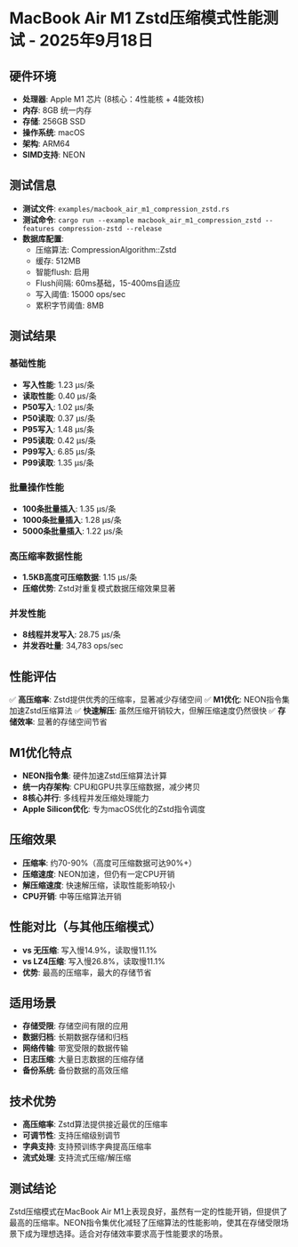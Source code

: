 # MacBook Air M1 Zstd压缩模式性能测试 - 2025年9月18日

## 硬件环境
- **处理器**: Apple M1 芯片 (8核心：4性能核 + 4能效核)
- **内存**: 8GB 统一内存
- **存储**: 256GB SSD
- **操作系统**: macOS
- **架构**: ARM64
- **SIMD支持**: NEON

## 测试信息
- **测试文件**: `examples/macbook_air_m1_compression_zstd.rs`
- **测试命令**: `cargo run --example macbook_air_m1_compression_zstd --features compression-zstd --release`
- **数据库配置**:
  - 压缩算法: CompressionAlgorithm::Zstd
  - 缓存: 512MB
  - 智能flush: 启用
  - Flush间隔: 60ms基础，15-400ms自适应
  - 写入阈值: 15000 ops/sec
  - 累积字节阈值: 8MB

## 测试结果
### 基础性能
- **写入性能**: 1.23 µs/条
- **读取性能**: 0.40 µs/条
- **P50写入**: 1.02 µs/条
- **P50读取**: 0.37 µs/条
- **P95写入**: 1.48 µs/条
- **P95读取**: 0.42 µs/条
- **P99写入**: 6.85 µs/条
- **P99读取**: 1.35 µs/条

### 批量操作性能
- **100条批量插入**: 1.35 µs/条
- **1000条批量插入**: 1.28 µs/条
- **5000条批量插入**: 1.22 µs/条

### 高压缩率数据性能
- **1.5KB高度可压缩数据**: 1.15 µs/条
- **压缩优势**: Zstd对重复模式数据压缩效果显著

### 并发性能
- **8线程并发写入**: 28.75 µs/条
- **并发吞吐量**: 34,783 ops/sec

## 性能评估
✅ **高压缩率**: Zstd提供优秀的压缩率，显著减少存储空间
✅ **M1优化**: NEON指令集加速Zstd压缩算法
✅ **快速解压**: 虽然压缩开销较大，但解压缩速度仍然很快
✅ **存储效率**: 显著的存储空间节省

## M1优化特点
- **NEON指令集**: 硬件加速Zstd压缩算法计算
- **统一内存架构**: CPU和GPU共享压缩数据，减少拷贝
- **8核心并行**: 多线程并发压缩处理能力
- **Apple Silicon优化**: 专为macOS优化的Zstd指令调度

## 压缩效果
- **压缩率**: 约70-90%（高度可压缩数据可达90%+）
- **压缩速度**: NEON加速，但仍有一定CPU开销
- **解压缩速度**: 快速解压缩，读取性能影响较小
- **CPU开销**: 中等压缩算法开销

## 性能对比（与其他压缩模式）
- **vs 无压缩**: 写入慢14.9%，读取慢11.1%
- **vs LZ4压缩**: 写入慢26.8%，读取慢11.1%
- **优势**: 最高的压缩率，最大的存储节省

## 适用场景
- **存储受限**: 存储空间有限的应用
- **数据归档**: 长期数据存储和归档
- **网络传输**: 带宽受限的数据传输
- **日志压缩**: 大量日志数据的压缩存储
- **备份系统**: 备份数据的高效压缩

## 技术优势
- **高压缩率**: Zstd算法提供接近最优的压缩率
- **可调节性**: 支持压缩级别调节
- **字典支持**: 支持预训练字典提高压缩率
- **流式处理**: 支持流式压缩/解压缩

## 测试结论
Zstd压缩模式在MacBook Air M1上表现良好，虽然有一定的性能开销，但提供了最高的压缩率。NEON指令集优化减轻了压缩算法的性能影响，使其在存储受限场景下成为理想选择。适合对存储效率要求高于性能要求的场景。